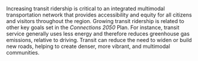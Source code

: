 Increasing transit ridership is critical to an integrated multimodal transportation network that provides accessibility and equity for all citizens and visitors throughout the region. Growing transit ridership is related to other key goals set in the _Connections 2050_ Plan. For instance, transit service generally uses less energy and therefore reduces greenhouse gas emissions, relative to driving. Transit can reduce the need to widen or build new roads, helping to create denser, more vibrant, and multimodal communities.